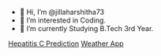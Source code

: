 - 👋 Hi, I’m @jillaharshitha73
- 👀 I’m interested in Coding.
- 🌱 I’m currently Studying B.Tech 3rd Year.
<!---
jillaharshitha73/jillaharshitha73 is a ✨ special ✨ repository because its `README.md` (this file) appears on your GitHub profile.
You can click the Preview link to take a look at your changes.
--->
[Hepatitis C Prediction](https://github.com/Bhavanalagadapati/Hepatitis-C-Prediction)
[Weather App](https://github.com/jillaharshitha73/Weather-App)
